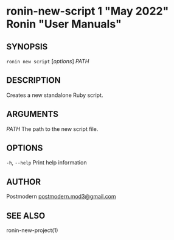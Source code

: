 # ronin-new-script 1 "May 2022" Ronin "User Manuals"

## SYNOPSIS

`ronin new script` [*options*] *PATH*

## DESCRIPTION

Creates a new standalone Ruby script.

## ARGUMENTS

*PATH*
	The path to the new script file.

## OPTIONS

`-h`, `--help`
  Print help information

## AUTHOR

Postmodern <postmodern.mod3@gmail.com>

## SEE ALSO

ronin-new-project(1)

